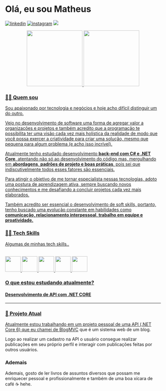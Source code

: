 # Olá, eu sou Matheus

[![linkedin][linkedin-shield]][linkedin-url]
[![instagram][instagram-shield]][instagram-url]
<a href="mailto:matheussiqueira.work@gmail.com" target="_blank">
<img src="https://img.shields.io/badge/Gmail-D14836?style=for-the-badge&logo=gmail&logoColor=white"></a>

<div align="center">
  <a href="https://github.com/matheuz-siqueira">
  <img height="180em" src="https://github-readme-stats.vercel.app/api?username=matheuz-siqueira&show_icons=true&theme=dark&include_all_commits=true&count_private=true"/>
  <img height="180em" src="https://github-readme-stats.vercel.app/api/top-langs/?username=matheuz-siqueira&layout=compact&langs_count=7&theme=dark"/>
</div>

### **👨🏿 Quem sou**

Sou apaixonado por tecnologia e negócios e hoje acho difícil distinguir um do outro.

Vejo no desenvolvimento de software uma forma de agregar valor a organizações e projetos e também acredito que a programação te possibilita ter uma visão cada vez mais holística da realidade de modo que você possa exercer a criatividade para criar uma solução, mesmo que pequena para algum problema (e acho isso incrível).

Atualmente tenho estudado desenvolvimento **back-end com C# e .NET Core**, atentando não só ao desenvolvimento do código mas, mergulhando em **abordagens**, **padrões de projeto e boas práticas**, pois sei que indiscutivelmente todos esses fatores são essenciais.

Para atingir o objetivo de me tornar especialista nessas tecnologias, adoto uma postura de aprendizagem ativa, sempre buscando novos conhecimentos e me desafiando a concluir projetos cada vez mais elaborados.

Também acredito ser essencial o desenvolvimento de soft skills, portanto, tenho buscado uma evolução constante em habilidades como **comunicação, relacionamento interpessoal, trabalho em equipe e proatividade.**

### **👨‍💻 Tech Skills**

Algumas de minhas tech skills..

<div style="display: inline_block"><br>
<img height="50" src="https://cdn.jsdelivr.net/gh/devicons/devicon/icons/dotnetcore/dotnetcore-original.svg" />
<img height="50" src="https://cdn.jsdelivr.net/gh/devicons/devicon/icons/csharp/csharp-original.svg" />
<img height="50" src="https://cdn.jsdelivr.net/gh/devicons/devicon/icons/javascript/javascript-original.svg" />
<img height="50" src="https://cdn.jsdelivr.net/gh/devicons/devicon/icons/git/git-original.svg" />
<img height="50" src="https://cdn.jsdelivr.net/gh/devicons/devicon/icons/vscode/vscode-original.svg" />
</div>

### **O que estou estudando atualmente?**

#### Desenvolvimento de API com .NET CORE

---

### **🌱 Projeto Atual**

Atualmente estou trabalhando em um projeto pessoal de uma API (.NET Core 6) que eu chamei de [BlogMVC](https://github.com/matheuz-siqueira/BlogMVC-back) que é um sistema web de um blog. 

Logo ao realizar um cadastro na API o usuário consegue realizar publicações em seu próprio perfil e interagir com publicações feitas por outros usuários.

### **Ademais**

Ademais, gosto de ler livros de assuntos diversos que possam me enriquecer pessoal e profissionalmente e também de uma boa xícara de café ☕️ hehe.

<!-- URLs -->

[linkedin-url]: https://www.linkedin.com/in/matheussiqueira-me/
[instagram-url]: https://www.instagram.com/matheuz_siqueira/

[gmail-url]: [matheussiqueira.work@gmail.com]

<!-- Badges -->

[linkedin-shield]: https://img.shields.io/badge/linkedin-%230077B5.svg?style=for-the-badge&logo=linkedin&logoColor=white
[instagram-shield]: https://img.shields.io/badge/Instagram-%23E4405F.svg?style=for-the-badge&logo=Instagram&logoColor=white
[gmail-shield]: https://img.shields.io/badge/Gmail-D14836?style=for-the-badge&logo=gmail&logoColor=white
